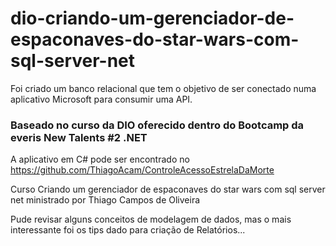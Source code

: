 # dio-criando-um-gerenciador-de-espaconaves-do-star-wars-com-sql-server-net

Foi criado um banco relacional que tem o objetivo de ser conectado numa aplicativo Microsoft para consumir uma API. 

### Baseado no curso da DIO oferecido dentro do Bootcamp da everis New Talents #2 .NET

A aplicativo em C# pode ser encontrado no https://github.com/ThiagoAcam/ControleAcessoEstrelaDaMorte

Curso Criando um gerenciador de espaconaves do star wars com sql server net ministrado por Thiago Campos de Oliveira

Pude revisar alguns conceitos de modelagem de dados, mas o mais interessante foi os tips dado para criação de Relatórios... 
